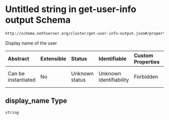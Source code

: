 # Untitled string in get-user-info output Schema

```txt
http://schema.nethserver.org/cluster/get-user-info-output.json#/properties/display_name
```

Display name of the user

| Abstract            | Extensible | Status         | Identifiable            | Custom Properties | Additional Properties | Access Restrictions | Defined In                                                                              |
| :------------------ | :--------- | :------------- | :---------------------- | :---------------- | :-------------------- | :------------------ | :-------------------------------------------------------------------------------------- |
| Can be instantiated | No         | Unknown status | Unknown identifiability | Forbidden         | Allowed               | none                | [get-user-info-output.json\*](cluster/get-user-info-output.json "open original schema") |

## display\_name Type

`string`
